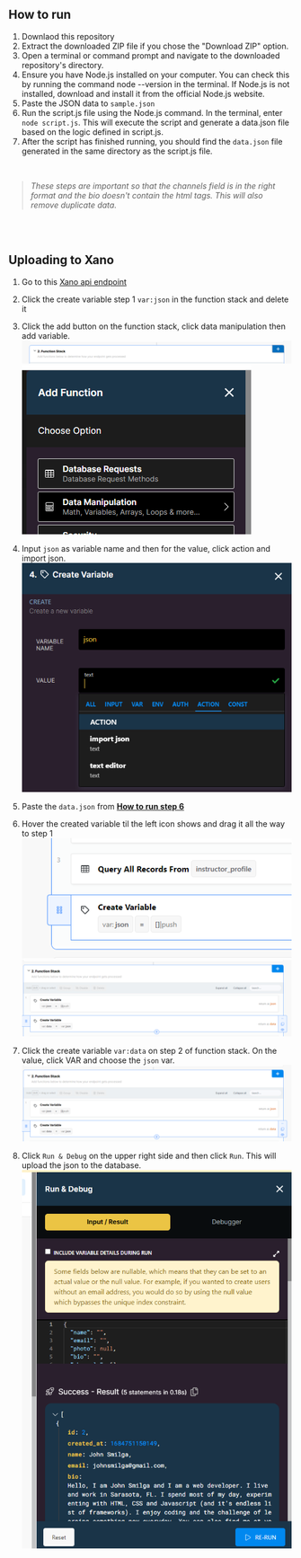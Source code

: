 ## How to run

1. Downlaod this repository
2. Extract the downloaded ZIP file if you chose the "Download ZIP" option.
3. Open a terminal or command prompt and navigate to the downloaded repository's directory.
4. Ensure you have Node.js installed on your computer. You can check this by running the command node --version in the terminal. If Node.js is not installed, download and install it from the official Node.js website.
5. Paste the JSON data to `sample.json`
6. Run the script.js file using the Node.js command. In the terminal, enter `node script.js`. This will execute the script and generate a data.json file based on the logic defined in script.js.
7. After the script has finished running, you should find the `data.json` file generated in the same directory as the script.js file.

<br>

> _These steps are important so that the channels field is in the right format and the bio doesn't contain the html tags. This will also remove duplicate data._

<br>
<br>

## Uploading to Xano

1. Go to this [Xano api endpoint](https://x8ki-letl-twmt.n7.xano.io/admin/workspace/35925-0/api/105602/query/1075336)
2. Click the create variable step 1 `var:json` in the function stack and delete it
3. Click the add button on the function stack, click data manipulation then add variable.
   ![xano image](images/2.png)
   ![xano image](images/2-1.png)

4. Input `json` as variable name and then for the value, click action and import json.
   ![xano image](images/3.png)
5. Paste the `data.json` from [**How to run step 6**](#how-to-run)
6. Hover the created variable til the left icon shows and drag it all the way to step 1
   ![xano image](images/4.png)
   ![xano image](images/5.png)
7. Click the create variable `var:data` on step 2 of function stack. On the value, click VAR and choose the `json` var.
   ![xano image](images/6.png)
8. Click `Run & Debug` on the upper right side and then click `Run`. This will upload the json to the database.
   ![xano image](images/7.png)
